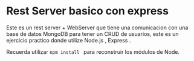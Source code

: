 # Rest Server basico con express
Este es un rest server + WebServer que tiene una comunicacion con una base de datos MongoDB para tener un CRUD de usuarios, este es un ejercicio practico donde utilize Node.js , Express .

Recuerda utilizar ```npm install ``` para reconstruir los módulos de Node.